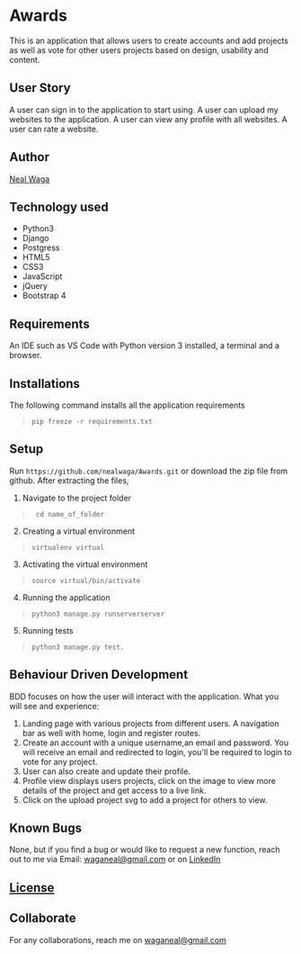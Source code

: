 # Awards
This is an application that allows users to create accounts and add projects as well as vote for other users projects based on design, usability and content.


## User Story
A user can sign in to the application to start using.
A user can upload my websites to the application.
A user can view any profile with all websites.
A user can rate a website.

## Author
[Neal Waga](https://github.com/nealwaga)


## Technology used
* Python3
* Django
* Postgress
* HTML5  
* CSS3
* JavaScript
* jQuery
* Bootstrap 4


## Requirements
An IDE such as VS Code with Python version 3 installed, a terminal and a browser. 


## Installations
The following command installs all the application requirements
>``pip freeze -r requirements.txt``

## Setup
Run 
``https://github.com/nealwaga/Awards.git``
or download the zip file from github.
After extracting the files, 
1. Navigate to the project folder
>`` cd name_of_folder`` 
2. Creating a virtual environment
>``virtualenv virtual``
3. Activating the virtual environment
>``source virtual/bin/activate``
4. Running the application
>``python3 manage.py runserverserver``
5. Running tests
 > ``python3 manage.py test.``


## Behaviour Driven Development
BDD focuses on how the user will interact with the application. What you will see and experience:

1. Landing page with various projects from different users. A navigation bar as well with home, login and register routes.
2. Create an account with a unique username,an email and password. You will receive an email and redirected to login, you'll be required to login to vote for any project.
3. User can also create and update their profile.
4. Profile view displays users projects, click on the image to view more details of the project and get access to a live link.
5. Click on the upload project svg to add a project for others to view.

## Known Bugs
None, but if you find a bug or would like to request a new function, reach out to me via Email: waganeal@gmail.com or on [LinkedIn](https://www.linkedin.com/in/nealwaga/)


## [License](https://github.com/nealwaga/Awards/blob/master/LICENSE)


## Collaborate
For any collaborations, reach me on [waganeal@gmail.com]()
